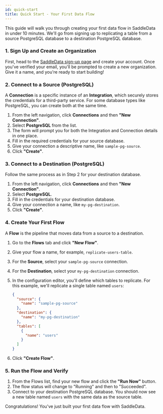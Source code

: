 ```yaml
---
id: quick-start
title: Quick Start - Your First Data Flow
---
```


This guide will walk you through creating your first data flow in SaddleData in under 10 minutes. We'll go from signing up to replicating a table from a source PostgreSQL database to a destination PostgreSQL database.

### 1. Sign Up and Create an Organization

First, head to the [SaddleData sign-up page](https://app.saddledata.io/register) and create your account. Once you've verified your email, you'll be prompted to create a new organization. Give it a name, and you're ready to start building!

### 2. Connect to a Source (PostgreSQL)

A **Connection** is a specific instance of an **Integration**, which securely stores the credentials for a third-party service. For some database types like PostgreSQL, you can create both at the same time.

1.  From the left navigation, click **Connections** and then **"New Connection"**.
2.  Select **PostgreSQL** from the list.
3.  The form will prompt you for both the Integration and Connection details in one place.
4.  Fill in the required credentials for your source database.
5.  Give your connection a descriptive name, like `sample-pg-source`.
6.  Click **"Create"**.

### 3. Connect to a Destination (PostgreSQL)

Follow the same process as in Step 2 for your destination database.

1.  From the left navigation, click **Connections** and then **"New Connection"**.
2.  Select **PostgreSQL**.
3.  Fill in the credentials for your destination database.
4.  Give your connection a name, like `my-pg-destination`.
5.  Click **"Create"**.

### 4. Create Your First Flow

A **Flow** is the pipeline that moves data from a source to a destination.

1.  Go to the **Flows** tab and click **"New Flow"**.
2.  Give your flow a name, for example, `replicate-users-table`.
3.  For the **Source**, select your `sample-pg-source` connection.
4.  For the **Destination**, select your `my-pg-destination` connection.
5.  In the configuration editor, you'll define which tables to replicate. For this example, we'll replicate a single table named `users`:

    ```json
    {
      "source": {
        "name": "sample-pg-source"
      },
      "destination": {
        "name": "my-pg-destination"
      },
      "tables": [
        {
          "name": "users"
        }
      ]
    }
    ```

6.  Click **"Create Flow"**.

### 5. Run the Flow and Verify

1.  From the Flows list, find your new flow and click the **"Run Now"** button.
2.  The flow status will change to "Running" and then to "Succeeded".
3.  Connect to your destination PostgreSQL database. You should now see a new table named `users` with the same data as the source table.

Congratulations! You've just built your first data flow with SaddleData.
